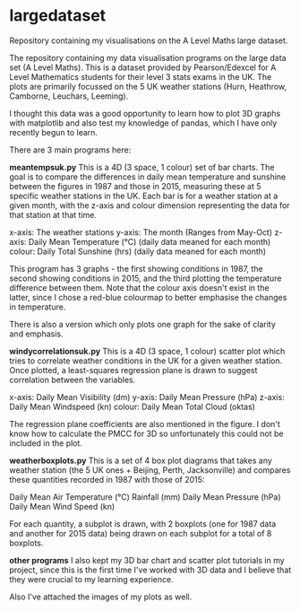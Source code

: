 # largedataset
Repository containing my visualisations on the A Level Maths large dataset.

The repository containing my data visualisation programs on the large data set (A Level Maths). This is a dataset provided by Pearson/Edexcel for 
A Level Mathematics students for their level 3 stats exams in the UK. The plots are primarily focussed on the 5 UK weather stations 
(Hurn, Heathrow, Camborne, Leuchars, Leeming).

I thought this data was a good opportunity to learn how to plot 3D graphs with matplotlib and also test my knowledge of pandas, which I have only recently begun to learn.

There are 3 main programs here:

**meantempsuk.py**
This is a 4D (3 space, 1 colour) set of bar charts. The goal is to compare the differences in daily mean temperature and sunshine 
between the figures in 1987 and those in 2015, measuring these at 5 specific weather stations in the UK. Each bar is for a weather station at a 
given month, with the z-axis and colour dimension representing the data for that station at that time.

x-axis: The weather stations 
y-axis: The month (Ranges from May-Oct) 
z-axis: Daily Mean Temperature (°C) (daily data meaned for each month) 
colour: Daily Total Sunshine (hrs) (daily data meaned for each month)

This program has 3 graphs - the first showing conditions in 1987, the second showing conditions in 2015, and the third plotting the temperature 
difference between them. Note that the colour axis doesn't exist in the latter, since I chose a red-blue colourmap to better emphasise the changes 
in temperature.

There is also a version which only plots one graph for the sake of clarity and emphasis.

**windycorrelationsuk.py**
This is a 4D (3 space, 1 colour) scatter plot which tries to correlate weather conditions in the UK for a given weather station. Once plotted, 
a least-squares regression plane is drawn to suggest correlation between the variables.

x-axis: Daily Mean Visibility (dm) 
y-axis: Daily Mean Pressure (hPa) 
z-axis: Daily Mean Windspeed (kn) 
colour: Daily Mean Total Cloud (oktas)

The regression plane coefficients are also mentioned in the figure. I don't know how to calculate the PMCC for 3D 
so unfortunately this could not be included in the plot.

**weatherboxplots.py** 
This is a set of 4 box plot diagrams that takes any weather station (the 5 UK ones + Beijing, Perth, Jacksonville) 
and compares these quantities recorded in 1987 with those of 2015:

Daily Mean Air Temperature (°C) 
Rainfall (mm) 
Daily Mean Pressure (hPa) 
Daily Mean Wind Speed (kn)

For each quantity, a subplot is drawn, with 2 boxplots (one for 1987 data and another for 2015 data) being drawn on each subplot for a total of 8 boxplots.

**other programs**
I also kept my 3D bar chart and scatter plot tutorials in my project, since this is the first time I've worked with 3D data 
and I believe that they were crucial to my learning experience.

Also I've attached the images of my plots as well.
